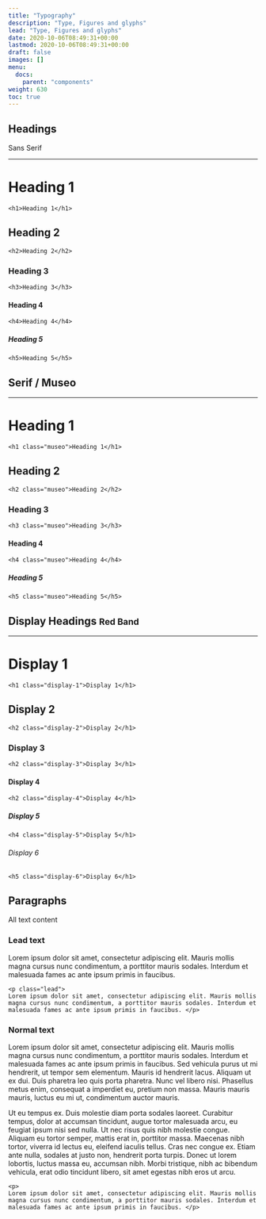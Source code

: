 ```yaml
---
title: "Typography"
description: "Type, Figures and glyphs"
lead: "Type, Figures and glyphs"
date: 2020-10-06T08:49:31+00:00
lastmod: 2020-10-06T08:49:31+00:00
draft: false
images: []
menu:
  docs:
    parent: "components"
weight: 630
toc: true
---
```


<h2>Headings</h2>
<p>Sans Serif</p>
<hr>
<h1>Heading 1</h1>
<div class="highlight"><pre class="chroma"><code class="language-html" data-lang="html"><span class="p">&lt;h1&gt;Heading 1&lt;/h1&gt;</span></code></pre></div>
<h2>Heading 2</h2>
<div class="highlight"><pre class="chroma"><code class="language-html" data-lang="html"><span class="p">&lt;h2&gt;Heading 2&lt;/h2&gt;</span></code></pre></div>

<h3>Heading 3</h3>
<div class="highlight"><pre class="chroma"><code class="language-html" data-lang="html"><span class="p">&lt;h3&gt;Heading 3&lt;/h3&gt;</span></code></pre></div>

<h4>Heading 4</h4>
<div class="highlight"><pre class="chroma"><code class="language-html" data-lang="html"><span class="p">&lt;h4&gt;Heading 4&lt;/h4&gt;</span></code></pre></div>

<h5>Heading 5</h5>
<div class="highlight"><pre class="chroma"><code class="language-html" data-lang="html"><span class="p">&lt;h5&gt;Heading 5&lt;/h5&gt;</span></code></pre></div>

<h2>Serif / Museo</h2>
<hr>
<h1 class="museo">Heading 1</h1>
<div class="highlight"><pre class="chroma"><code class="language-html" data-lang="html"><span class="p">&lt;h1 class=&quot;museo&quot;&gt;Heading 1&lt;/h1&gt;</span></code></pre></div>

<h2 class="museo">Heading 2</h2>
<div class="highlight"><pre class="chroma"><code class="language-html" data-lang="html"><span class="p">&lt;h2 class=&quot;museo&quot;&gt;Heading 2&lt;/h2&gt;</span></code></pre></div>
<h3 class="museo">Heading 3</h3>
<div class="highlight"><pre class="chroma"><code class="language-html" data-lang="html"><span class="p">&lt;h3 class=&quot;museo&quot;&gt;Heading 3&lt;/h3&gt;</span></code></pre></div>
<h4 class="museo">Heading 4</h4>
<div class="highlight"><pre class="chroma"><code class="language-html" data-lang="html"><span class="p">&lt;h4 class=&quot;museo&quot;&gt;Heading 4&lt;/h4&gt;</span></code></pre></div>
<h5 class="museo">Heading 5</h5>
<div class="highlight"><pre class="chroma"><code class="language-html" data-lang="html"><span class="p">&lt;h5 class=&quot;museo&quot;&gt;Heading 5&lt;/h5&gt;</span></code></pre></div>
<h2 class="museo">Display Headings <small class="text-muted">Red Band</small></h2>
<hr>
<h1 class="display-1">Display 1</h1>
<div class="highlight"><pre class="chroma"><code class="language-html" data-lang="html"><span class="p">&lt;h1 class=&quot;display-1&quot;&gt;Display 1&lt;/h1&gt;</span></code></pre></div>
<h2 class="display-2">Display 2</h2>
<div class="highlight"><pre class="chroma"><code class="language-html" data-lang="html"><span class="p">&lt;h2 class=&quot;display-2&quot;&gt;Display 2&lt;/h1&gt;</span></code></pre></div>
<h3 class="display-3">Display 3</h3>
<div class="highlight"><pre class="chroma"><code class="language-html" data-lang="html"><span class="p">&lt;h2 class=&quot;display-3&quot;&gt;Display 3&lt;/h1&gt;</span></code></pre></div>
<h4 class="display-4">Display 4</h4>
<div class="highlight"><pre class="chroma"><code class="language-html" data-lang="html"><span class="p">&lt;h2 class=&quot;display-4&quot;&gt;Display 4&lt;/h1&gt;</span></code></pre></div>
<h5 class="display-5">Display 5</h5>
<div class="highlight"><pre class="chroma"><code class="language-html" data-lang="html"><span class="p">&lt;h4 class=&quot;display-5&quot;&gt;Display 5&lt;/h1&gt;</span></code></pre></div>
<h6 class="display-6">Display 6</h6>
<div class="highlight"><pre class="chroma"><code class="language-html" data-lang="html"><span class="p">&lt;h5 class=&quot;display-6&quot;&gt;Display 6&lt;/h1&gt;</span></code></pre></div>



<h2>Paragraphs</h2>
<p>All text content</p>
<h3>Lead text</h3>
<p class="lead">
Lorem ipsum dolor sit amet, consectetur adipiscing elit. Mauris mollis magna cursus nunc condimentum, a porttitor mauris sodales. Interdum et malesuada fames ac ante ipsum primis in faucibus. </p>
<div class="highlight"><pre class="chroma"><code class="language-html" data-lang="html"><span class="p">&lt;p class=&quot;lead&quot;&gt;
Lorem ipsum dolor sit amet, consectetur adipiscing elit. Mauris mollis magna cursus nunc condimentum, a porttitor mauris sodales. Interdum et malesuada fames ac ante ipsum primis in faucibus. &lt;/p&gt;</span></code></pre></div>
<h3>Normal text</h3>
<p>
Lorem ipsum dolor sit amet, consectetur adipiscing elit. Mauris mollis magna cursus nunc condimentum, a porttitor mauris sodales. Interdum et malesuada fames ac ante ipsum primis in faucibus. Sed vehicula purus ut mi hendrerit, ut tempor sem elementum. Mauris id hendrerit lacus. Aliquam ut ex dui. Duis pharetra leo quis porta pharetra. Nunc vel libero nisi. Phasellus metus enim, consequat a imperdiet eu, pretium non massa. Mauris mauris mauris, luctus eu mi ut, condimentum auctor mauris.</p>
<p>
Ut eu tempus ex. Duis molestie diam porta sodales laoreet. Curabitur tempus, dolor at accumsan tincidunt, augue tortor malesuada arcu, eu feugiat ipsum nisi sed nulla. Ut nec risus quis nibh molestie congue. Aliquam eu tortor semper, mattis erat in, porttitor massa. Maecenas nibh tortor, viverra id lectus eu, eleifend iaculis tellus. Cras nec congue ex. Etiam ante nulla, sodales at justo non, hendrerit porta turpis. Donec ut lorem lobortis, luctus massa eu, accumsan nibh. Morbi tristique, nibh ac bibendum vehicula, erat odio tincidunt libero, sit amet egestas nibh eros ut arcu.
</p>

<div class="highlight"><pre class="chroma"><code class="language-html" data-lang="html"><span class="p">&lt;p&gt;
Lorem ipsum dolor sit amet, consectetur adipiscing elit. Mauris mollis magna cursus nunc condimentum, a porttitor mauris sodales. Interdum et malesuada fames ac ante ipsum primis in faucibus. &lt;/p&gt;</span></code></pre></div>
